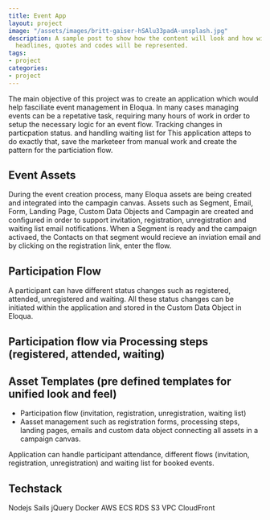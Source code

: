 ```yaml
---
title: Event App
layout: project
image: "/assets/images/britt-gaiser-hSAlu33padA-unsplash.jpg"
description: A sample post to show how the content will look and how will different
  headlines, quotes and codes will be represented.
tags:
- project
categories:
- project
---
```


The main objective of this project was to create an application which would help fasciliate event management in Eloqua. In many cases managing events can be a repetative task,
requiring many hours of work in order to setup the necessary logic for an event flow. Tracking changes in particpation status. and handling waiting list for 
This application atteps to do exactly that, save the marketeer from manual work and create the pattern for the particiation flow.

## Event Assets
During the event creation process, many Eloqua assets are being created and integrated into the campagin canvas. Assets such as Segment, Email, Form, Landing Page, Custom Data Objects and Campagin are created and configured in order to support invitation, registration, unregistration and waiting list email notifications. When a Segment is ready and the campaign activaed, the Contacts on that 
segment would recieve an inviation email and by clicking on the registration link, enter the flow.

## Participation Flow
A participant can have different status changes such as registered, attended, unregistered and waiting. All these status changes can be initiated within the application and stored in 
the Custom Data Object in Eloqua. 

## Participation flow via Processing steps (registered, attended, waiting)

## Asset Templates (pre defined templates for unified look and feel)

- Participation flow (invitation, registration, unregistration, waiting list)
- Aasset management such as registration forms, processing steps, landing pages,  emails and custom data object connecting all assets in a campaign canvas.

Application can handle participant attendance, different flows (invitation, registration, unregistration) and waiting list for booked events.

## Techstack

<span class="label label-default">Nodejs</span>
<span class="label label-info">Sails</span>
<span class="label label-info">jQuery</span>
<span class="label label-info">Docker</span>
<span class="label label-warning">AWS</span>
<span class="label label-warning">ECS</span>
<span class="label label-warning">RDS</span>
<span class="label label-warning">S3</span>
<span class="label label-warning">VPC</span>
<span class="label label-warning">CloudFront</span>
